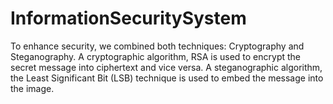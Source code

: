 # InformationSecuritySystem
To enhance security, we combined both techniques: Cryptography and Steganography. 
A cryptographic algorithm, RSA is used to encrypt the secret message into ciphertext and vice versa. 
A steganographic algorithm, the Least Significant Bit (LSB) technique is used to embed the message into the image.
